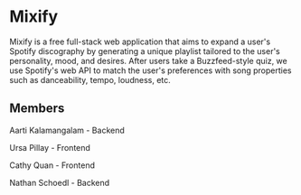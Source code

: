 # Mixify

Mixify is a free full-stack web application that aims to expand a user's Spotify discography by generating a unique playlist tailored to the user's personality, mood, and desires. After users take a Buzzfeed-style quiz, we use Spotify's web API to match the user's preferences with song properties such as danceability, tempo, loudness, etc. 

## Members

Aarti Kalamangalam - Backend 

Ursa Pillay - Frontend 

Cathy Quan - Frontend 

Nathan Schoedl - Backend
